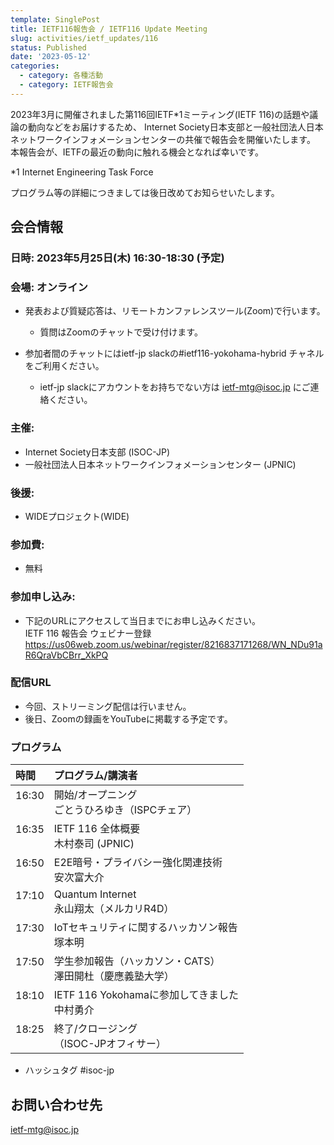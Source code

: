 ```yaml
---
template: SinglePost
title: IETF116報告会 / IETF116 Update Meeting
slug: activities/ietf_updates/116
status: Published
date: '2023-05-12'
categories:
  - category: 各種活動
  - category: IETF報告会
---
```


2023年3月に開催されました第116回IETF*1ミーティング(IETF 116)の話題や議論の動向などをお届けするため、 Internet Society日本支部と一般社団法人日本ネットワークインフォメーションセンターの共催で報告会を開催いたします。 本報告会が、IETFの最近の動向に触れる機会となれば幸いです。 

*1 Internet Engineering Task Force

プログラム等の詳細につきましては後日改めてお知らせいたします。 

## 会合情報


### 日時: 2023年5月25日(木) 16:30-18:30 (予定)


### 会場: オンライン

*  発表および質疑応答は、リモートカンファレンスツール(Zoom)で行います。
   * 質問はZoomのチャットで受け付けます。

* 参加者間のチャットにはietf-jp slackの#ietf116-yokohama-hybrid チャネルをご利用ください。
   * ietf-jp slackにアカウントをお持ちでない方は ietf-mtg@isoc.jp にご連絡ください。


### 主催:
*  Internet Society日本支部 (ISOC-JP)
*  一般社団法人日本ネットワークインフォメーションセンター (JPNIC) 


### 後援:
*  WIDEプロジェクト(WIDE)


### 参加費:
*  無料

### 参加申し込み:

* 下記のURLにアクセスして当日までにお申し込みください。<br>
IETF 116 報告会 ウェビナー登録<br>
https://us06web.zoom.us/webinar/register/8216837171268/WN_NDu91aR6QraVbCBrr_XkPQ

### 配信URL
*  今回、ストリーミング配信は行いません。
*  後日、Zoomの録画をYouTubeに掲載する予定です。

### プログラム

| 時間 | プログラム/講演者 | 
|:---------|:---------------------------------------------------|
|  16:30  <br><br>| 開始/オープニング<br>ごとうひろゆき（ISPCチェア） | 
|  16:35  <br><br>| IETF 116 全体概要 <br> 木村泰司 (JPNIC) |  |
|  16:50  <br><br>| E2E暗号・プライバシー強化関連技術 <br> 安次富大介 | 
|  17:10  <br><br>| Quantum Internet <br> 永山翔太（メルカリR4D） | 
|  17:30  <br><br>| IoTセキュリティに関するハッカソン報告 <br> 塚本明 |
|  17:50  <br><br>| 学生参加報告（ハッカソン・CATS）<br> 澤田開杜（慶應義塾大学） | 
|  18:10  <br><br>| IETF 116 Yokohamaに参加してきました <br> 中村勇介 | 
|  18:25  <br><br>| 終了/クロージング <br>（ISOC-JPオフィサー）|

* ハッシュタグ  #isoc-jp

## お問い合わせ先
ietf-mtg@isoc.jp
